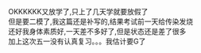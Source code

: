 OKKKKKK又放学了,只上了几天学就要放假了      
但是要二模了,我这篇还是补写的,结果考试前一天给传染发烧      
还好我身体素质好,一天差不多好了,但是状态还是差了很多        
加上这次五一没有认真复习。。。我估计要G了       
